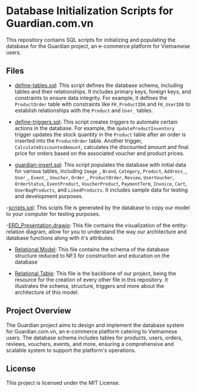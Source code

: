 # Database Initialization Scripts for Guardian.com.vn

This repository contains SQL scripts for initializing and populating the database for the Guardian project, an e-commerce platform for Vietnamese users.

## Files

- [define-tables.sql](define-tables.sql): This script defines the database schema, including tables and their relationships. It includes primary keys, foreign keys, and constraints to ensure data integrity. For example, it defines the `ProductOrder` table with constraints like `FK_ProductID6` and `FK_UserID6` to establish relationships with the `Product` and `User_` tables.

- [define-triggers.sql](define-triggers.sql): This script creates triggers to automate certain actions in the database. For example, the `UpdateProductInventory` trigger updates the stock quantity in the `Product` table after an order is inserted into the `ProductOrder` table. Another trigger, `CalculateDiscountedAmount`, calculates the discounted amount and final price for orders based on the associated voucher and product prices.

- [guardian-insert.sql](guardian-insert.sql): This script populates the database with initial data for various tables, including `Image_`, `Brand`, `Category`, `Product`, `Address_`, `User_`, `Event_`, `Voucher`, `Order_`, `ProductOrder`, `Review`, `UserVoucher`, `OrderStatus`, `EventProduct`, `VoucherProduct`, `PaymentTerm`, `Invoice`, `Cart`, `UserBagProducts`, and `LikedProducts`. It includes sample data for testing and development purposes.

-[scripts.sql](scripts.sql): This scipts file is generated by the database to copy our model to your computer for testing purposes.

-[ERD_Presentation.drawio](ERD_Presentation.drawio): This file contains the visualization of the entity-relation diagram, allow for you to understand the way our architecture and database functions along with it's attributes.

- [Relational Model](https://docs.google.com/document/d/1C92fLqebUtvI8mGA9hoGQQMfiqWUS9ViZ42HGEA05ks/edit?usp=sharing): This file contains the schema of the database structure reduced to NF3 for construction and education on the database

- [Relational Table](https://docs.google.com/document/d/1gvgniLRUDQszzrov2mjDCtBJdPWaan30fykE7kwzM3o/edit?tab=t.0): This file is the backbone of our project, being the resource for the creation of every other file in this repository. It illustrates the schema, structure, triggers and more about the architecture of this model.

## Project Overview

The Guardian project aims to design and implement the database system for Guardian.com.vn, an e-commerce platform catering to Vietnamese users. The database schema includes tables for products, users, orders, reviews, vouchers, events, and more, ensuring a comprehensive and scalable system to support the platform's operations.

## License

This project is licensed under the MIT License.
